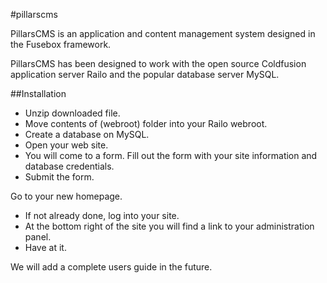 #pillarscms

PillarsCMS is an application and content management system designed in the Fusebox framework.

PillarsCMS has been designed to work with the open source Coldfusion application server Railo and the popular database server MySQL.

##Installation

* Unzip downloaded file.
* Move contents of (webroot) folder into your Railo webroot.
* Create a database on MySQL.
* Open your web site.
* You will come to a form. Fill out the form with your site information and database credentials.
* Submit the form.

Go to your new homepage.

* If not already done, log into your site.
* At the bottom right of the site you will find a link to your administration panel.
* Have at it.

We will add a complete users guide in the future.
